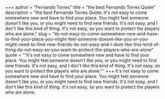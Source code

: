 +++
author = "Fernando Torres"
title = "the best Fernando Torres Quote"
description = "the best Fernando Torres Quote: It's not easy to come somewhere new and have to find your place. You might feel someone doesn't like you, or you might need to find new friends. It's not easy, and I don't like this kind of thing. It's not easy, so you want to protect the players who are alone."
slug = "its-not-easy-to-come-somewhere-new-and-have-to-find-your-place-you-might-feel-someone-doesnt-like-you-or-you-might-need-to-find-new-friends-its-not-easy-and-i-dont-like-this-kind-of-thing-its-not-easy-so-you-want-to-protect-the-players-who-are-alone"
quote = '''It's not easy to come somewhere new and have to find your place. You might feel someone doesn't like you, or you might need to find new friends. It's not easy, and I don't like this kind of thing. It's not easy, so you want to protect the players who are alone.'''
+++
It's not easy to come somewhere new and have to find your place. You might feel someone doesn't like you, or you might need to find new friends. It's not easy, and I don't like this kind of thing. It's not easy, so you want to protect the players who are alone.
